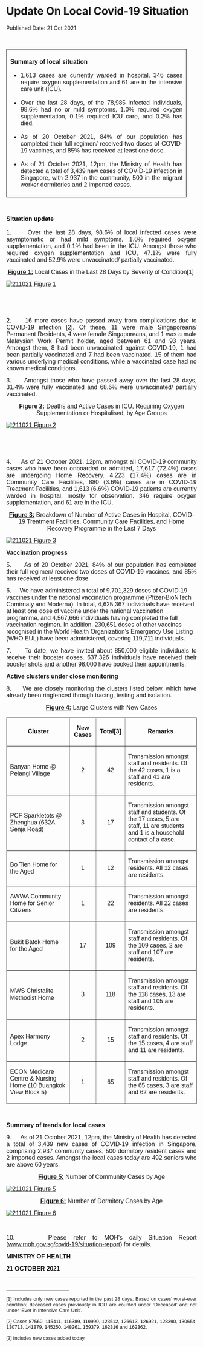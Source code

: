 <html>
    <meta http-equiv="Content-Type" content="text/html; charset=utf-8"/>
    <meta charset="utf-8"/>
    <title>Update On Local Covid-19 Situation</title>
    <body><h1>Update On Local Covid-19 Situation</h1>
    <p>Published Date: 21 Oct 2021</p> <p align="center" style="margin-left: 0in; text-align: center;">&nbsp;</p> <table border="1" cellspacing="0" cellpadding="0" style="width: 358pt; border: none;" class=""> <tbody><tr> <td width="605" style="width: 454pt; padding: 5.75pt 0.1in; border-style: solid; border-width: 1pt;" class=""> <p style="text-align: justify;"><span style="font-size: 16px; font-family: Arial;"><strong>Summary of local situation </strong></span></p> <p style="text-align: justify;"><span style="font-size: 16px; font-family: Arial;"></span></p> <ul style="list-style-type: disc;"><li style="text-align: justify;"><span style="font-size: 16px; font-family: Arial;">1,613 cases are currently warded in hospital. 346 cases require oxygen supplementation and 61 are in the intensive care unit (ICU).</span><p style="text-align: justify;"><span style="font-size: 16px; font-family: Arial;"></span></p></li><li style="text-align: justify;"><span style="font-size: 16px; font-family: Arial;">Over the last 28 days, of the 78,985 infected individuals, 98.6% had no or mild symptoms, 1.0% required oxygen supplementation, 0.1% required ICU care, and 0.2% has died. </span><p><span style="font-size: 16px; font-family: Arial;"></span></p></li><li style="text-align: justify;"><span style="font-size: 16px; font-family: Arial;"><span style="font-size: 16px;">As of 20 October</span> 2021, 84% of our population has completed their full regimen/ received two doses of COVID-19 vaccines, and 85% has received at least one dose. </span><p><span style="font-size: 16px; font-family: Arial;"></span></p></li><li style="text-align: justify;"><span style="font-size: 16px; font-family: Arial;">As of 21 October 2021, 12pm, </span><span style="font-size: 16px; font-family: Arial;">the Ministry of Health has detected a total of 3,439 new cases of COVID-19 infection in Singapore, with 2,937 in the community, 500 in the migrant worker dormitories and 2 imported cases</span><span style="font-size: 16px; font-family: Arial;">. </span></li></ul> </td> </tr> </tbody></table> <p><span style="font-size: 16px; font-family: Arial;"><strong>&nbsp;</strong></span></p> <h2 style="margin-top: 0in; text-align: justify;"><strong style="font-family: Arial; font-size: 16px;"><span style="color: windowtext;">Situation update</span></strong><br></h2> <p style="text-align: justify;"><span style="font-size: 16px; font-family: Arial;"><span><span>1.&nbsp; &nbsp; &nbsp;</span></span></span><span style="font-family: Arial; font-size: 16px;">Over the last 28 days, 98.6% of local infected cases were asymptomatic or had mild symptoms, 1.0% required oxygen supplementation, and 0.1% had been in the ICU. Amongst those who required oxygen supplementation and ICU, 47.1% were fully vaccinated and 52.9% were unvaccinated/ partially vaccinated.</span></p><p style="text-align: center;"><span style="font-family: Arial; font-size: 16px; text-align: left;"><strong><u>Figure 1:</u></strong></span><span style="font-family: Arial; font-size: 16px; text-align: left;"> Local Cases in the Last 28 Days by Severity of Condition[1]</span><span style="font-family: Arial; font-size: 16px; text-align: left;">&nbsp;</span><br></p><p><p><span style="font-size: 16px; font-family: Arial;"><a href="/images/librariesprovider5/covid-19-chart-(pr)/211021-figure-1.png?sfvrsn=4b20eed7_0"><img src="/images/librariesprovider5/covid-19-chart-(pr)/211021-figure-1.png?sfvrsn=4b20eed7_0" data-displaymode="Original" alt="211021 Figure 1" title="211021 Figure 1" data-openoriginalimageonclick="true"></a></span></p><p><span style="font-size: 16px; font-family: Arial;"><span>&nbsp;</span></span></p><p><span style="font-size: 16px; font-family: Arial;">&nbsp;</span></p><p style="text-align: justify;"><span style="font-size: 16px; font-family: Arial;"><span><span style="color: black;">2.&nbsp; &nbsp; &nbsp;</span></span></span><span style="font-family: Arial; font-size: 16px;">16 more cases have passed away from complications due to COVID-19 infection [2].</span><span style="font-family: Arial; font-size: 16px;">&nbsp;Of these, 11 were male Singaporeans/ Permanent Residents, 4 were female Singaporeans, and 1 was a male Malaysian Work Permit holder, aged between 61 and 93 years. Amongst them, 8 had been unvaccinated against COVID-19, 1 had been partially vaccinated and 7 had been vaccinated. 15 of them had various underlying medical conditions, while a vaccinated case had no known medical conditions.</span></p></p><p><p style="text-align: justify;"><span style="font-size: 16px; font-family: Arial;"><span>3.&nbsp; &nbsp; &nbsp;</span></span><span style="font-family: Arial; font-size: 16px;">Amongst those who have passed away over the last 28 days, 31.4% were fully vaccinated and 68.6% were unvaccinated/ partially vaccinated.</span></p><p style="text-align: center;"><span style="text-align: left; font-size: 16px; font-family: Arial;"><strong><u>Figure 2:</u></strong></span><span style="text-align: left; font-size: 16px; font-family: Arial;"> Deaths and Active Cases in ICU, Requiring Oxygen Supplementation or Hospitalised, by Age Groups</span><br></p></p><p><p><span style="font-size: 16px; font-family: Arial;"><a href="/images/librariesprovider5/covid-19-chart-(pr)/211021-figure-2.png?sfvrsn=ceb86a8e_0"><img src="/images/librariesprovider5/covid-19-chart-(pr)/211021-figure-2.png?sfvrsn=ceb86a8e_0" data-displaymode="Original" alt="211021 Figure 2" title="211021 Figure 2" data-openoriginalimageonclick="true"></a></span></p><p><span style="font-size: 16px; font-family: Arial;"><span>&nbsp;</span></span></p><p><span style="font-size: 16px; font-family: Arial;">&nbsp;</span></p><p style="text-align: justify;"><span style="font-size: 16px; font-family: Arial;"><span>4.&nbsp; &nbsp; &nbsp;</span></span><span style="font-family: Arial; font-size: 16px;">As of 21 October 2021, 12pm, amongst all COVID-19 community cases who have been onboarded or admitted, 17,617 (72.4%) cases are undergoing Home Recovery. 4,223 (17.4%) cases are in Community Care Facilities, 880 (3.6%) cases are in COVID-19 Treatment Facilities, and 1,613 (6.6%) COVID-19 patients are currently warded in hospital, mostly for observation.</span><span style="font-family: Arial; font-size: 16px;"> </span><span style="font-family: Arial; font-size: 16px;">346 require oxygen supplementation, and 61 are in the ICU.</span></p><p style="text-align: center;"><span style="text-align: left; font-size: 16px; font-family: Arial;"><strong><u>Figure 3:</u></strong></span><span style="text-align: left; font-size: 16px; font-family: Arial;"> Breakdown of Number of Active Cases in Hospital, COVID-19 Treatment Facilities, Community Care Facilities, and Home Recovery Programme in the Last 7 Days</span><br></p></p><p><p><span style="font-size: 16px; font-family: Arial;"><a href="/images/librariesprovider5/covid-19-chart-(pr)/211021-figure-3.png?sfvrsn=c60691_0"><img src="/images/librariesprovider5/covid-19-chart-(pr)/211021-figure-3.png?sfvrsn=c60691_0" data-displaymode="Original" alt="211021 Figure 3" title="211021 Figure 3" data-openoriginalimageonclick="true"></a></span></p><p><span style="font-size: 16px; font-family: Arial;"><span><strong>Vaccination progress</strong></span></span></p><p style="text-align: justify;"><span style="font-size: 16px; font-family: Arial;"><span><span>5.&nbsp; &nbsp; &nbsp;</span></span></span><span style="font-family: Arial; font-size: 16px;">As of 20 October 2021, 84% of our population has completed their full regimen/ received two doses of COVID-19 vaccines, and 85% has received at least one dose.</span></p></p><p style="text-align: justify;"><p><span style="font-size: 16px; font-family: Arial;"><span>6.&nbsp; &nbsp; &nbsp;</span></span><span style="font-family: Arial; font-size: 16px;">We have administered a total of 9,701,329 doses of COVID-19 vaccines under the national vaccination programme (Pfizer-BioNTech Comirnaty and Moderna). In total, 4,625,367 individuals have received at least one dose of vaccine under the national vaccination programme, and 4,567,666 individuals having completed the full vaccination regimen. In addition, 230,651 doses of other vaccines recognised in the World Health Organization’s Emergency Use Listing (WHO EUL) have been administered, covering 119,711 individuals.</span></p></p><p><p style="text-align: justify;"><span style="font-size: 16px; font-family: Arial;"><span>7.&nbsp; &nbsp; &nbsp;</span></span><span style="font-family: Arial; font-size: 16px;">To date, we have invited about 850,000 eligible individuals to receive their booster doses. 637,326 individuals have received their booster shots and another 98,000 have booked their appointments.</span><strong style="font-family: Arial; font-size: 16px; text-align: left;"></strong></p></p><p><p><span style="font-size: 16px; font-family: Arial;"><span><strong>Active clusters under close monitoring</strong></span></span></p><p style="text-align: justify;"><span style="font-size: 16px; font-family: Arial;"><span>8.&nbsp; &nbsp; &nbsp;</span></span><span style="font-family: Arial; font-size: 16px;">We are closely monitoring the clusters listed below, which have already been ringfenced through tracing, testing and isolation.</span></p><p style="text-align: center;"><span style="font-size: 16px; font-family: Arial;"><strong><u>Figure 4:</u></strong></span><span style="font-size: 16px; font-family: Arial;"> Large Clusters with New Cases</span><span style="font-size: 16px; font-family: Arial;"><br></span></p></p><table border="1" cellspacing="0" cellpadding="0" width="606"> <thead> <tr> <td width="225"> <p align="center"><span style="font-size: 16px; font-family: Arial;"><strong>Cluster</strong></span></p> </td> <td width="60"> <p align="center"><span style="font-size: 16px; font-family: Arial;"><strong>New Cases</strong></span></p> </td> <td width="63"> <p align="center"><span style="font-size: 16px; font-family: Arial;"><strong>Total[3]</strong></span></p> </td> <td width="257"> <p align="center"><span style="font-size: 16px; font-family: Arial;"><strong>Remarks</strong></span></p> </td> </tr> </thead> <tbody><tr> <td width="225"> <p><span style="font-size: 16px; font-family: Arial;">Banyan Home @ Pelangi Village</span></p> </td> <td width="60"> <p align="center"><span style="font-size: 16px; font-family: Arial;">2</span></p> </td> <td width="63"> <p align="center"><span style="font-size: 16px; font-family: Arial;">42</span></p> </td> <td width="257"> <p><span style="font-size: 16px; font-family: Arial;">Transmission amongst staff and residents. Of the 42 cases, 1 is a staff and 41 are residents.</span></p> </td> </tr> <tr> <td width="225"> <p><span style="font-size: 16px; font-family: Arial;">PCF Sparkletots @ Zhenghua (632A Senja Road)</span></p> </td> <td width="60"> <p align="center"><span style="font-size: 16px; font-family: Arial;">3</span></p> </td> <td width="63"> <p align="center"><span style="font-size: 16px; font-family: Arial;">17</span></p> </td> <td width="257"> <p><span style="font-size: 16px; font-family: Arial;">Transmission amongst staff and students. Of the 17 cases, 5 are staff, 11 are students and 1 is a household contact of a case.</span></p> </td> </tr> <tr> <td width="225"> <p><span style="font-size: 16px; font-family: Arial;">Bo Tien Home for the Aged</span></p> </td> <td width="60"> <p align="center"><span style="font-size: 16px; font-family: Arial;">1</span></p> </td> <td width="63"> <p align="center"><span style="font-size: 16px; font-family: Arial;">12</span></p> </td> <td width="257"> <p><span style="font-size: 16px; font-family: Arial;">Transmission amongst residents. All 12 cases are residents.</span></p> </td> </tr> <tr> <td width="225"> <p><span style="font-size: 16px; font-family: Arial;">AWWA Community Home for Senior Citizens</span></p> </td> <td width="60"> <p align="center"><span style="font-size: 16px; font-family: Arial;">1</span></p> </td> <td width="63"> <p align="center"><span style="font-size: 16px; font-family: Arial;">22</span></p> </td> <td width="257"> <p><span style="font-size: 16px; font-family: Arial;">Transmission amongst residents. All 22 cases are residents.</span></p> </td> </tr> <tr> <td width="225"> <p><span style="font-size: 16px; font-family: Arial;">Bukit Batok Home for the Aged</span></p> </td> <td width="60"> <p align="center"><span style="font-size: 16px; font-family: Arial;">17</span></p> </td> <td width="63"> <p align="center"><span style="font-size: 16px; font-family: Arial;">109</span></p> </td> <td width="257"> <p><span style="font-size: 16px; font-family: Arial;">Transmission amongst staff and residents. Of the 109 cases, 2 are staff and 107 are residents.</span></p> </td> </tr> <tr> <td width="225"> <p><span style="font-size: 16px; font-family: Arial;">MWS Christalite Methodist Home</span></p> </td> <td width="60"> <p align="center"><span style="font-size: 16px; font-family: Arial;">3</span></p> </td> <td width="63"> <p align="center"><span style="font-size: 16px; font-family: Arial;">118</span></p> </td> <td width="257"> <p><span style="font-size: 16px; font-family: Arial;">Transmission amongst staff and residents. Of the 118 cases, 13 are staff and 105 are residents.</span></p> </td> </tr> <tr> <td width="225"> <p><span style="font-size: 16px; font-family: Arial;">Apex Harmony Lodge </span></p> </td> <td width="60"> <p align="center"><span style="font-size: 16px; font-family: Arial;">2</span></p> </td> <td width="63"> <p align="center"><span style="font-size: 16px; font-family: Arial;">15</span></p> </td> <td width="257"> <p><span style="font-size: 16px; font-family: Arial;">Transmission amongst staff and residents. Of the 15 cases, 4 are staff and 11 are residents.</span></p> </td> </tr> <tr> <td width="225"> <p><span style="font-size: 16px; font-family: Arial;">ECON Medicare Centre &amp; Nursing Home (10 Buangkok View Block 5)</span></p> </td> <td width="60"> <p align="center"><span style="font-size: 16px; font-family: Arial;">1</span></p> </td> <td width="63"> <p align="center"><span style="font-size: 16px; font-family: Arial;">65</span></p> </td> <td width="257"> <p><span style="font-size: 16px; font-family: Arial;">Transmission amongst staff and residents. Of the 65 cases, 3 are staff and 62 are residents.</span></p> </td> </tr> </tbody></table><p><span style="font-family: Arial; font-size: 16px;"> </span><p><strong style="font-family: Arial; font-size: 16px;"></strong><br></p><p><span style="font-size: 16px; font-family: Arial;"><span><strong>Summary of trends for local cases</strong></span></span></p><p style="text-align: justify;"><span style="font-size: 16px; font-family: Arial;"><span>9.&nbsp; &nbsp; &nbsp;</span></span><span style="font-family: Arial; font-size: 16px;">As of 21 October 2021, 12pm, the Ministry of Health has detected a total of 3,439 new cases of COVID-19 infection in Singapore, comprising 2,937 community cases, 500 dormitory resident cases and 2 imported cases. Amongst the local cases today are 492 seniors who are above 60 years.</span></p><p style="text-align: center;"><span style="font-size: 16px; font-family: Arial;"><strong><u>Figure 5:</u></strong></span><span style="font-size: 16px; font-family: Arial;"> Number of Community Cases by Age</span><br></p></p><p><p><span style="font-size: 16px; font-family: Arial;"><a href="/images/librariesprovider5/covid-19-chart-(pr)/211021-figure-5.png?sfvrsn=a3a0d68d_0"><img src="/images/librariesprovider5/covid-19-chart-(pr)/211021-figure-5.png?sfvrsn=a3a0d68d_0" data-displaymode="Original" alt="211021 Figure 5" title="211021 Figure 5" data-openoriginalimageonclick="true"></a></span></p><p style="text-align: center;"><span style="font-size: 16px; font-family: Arial;"><span><strong><u>Figure 6:</u></strong></span></span><span style="font-size: 16px; font-family: Arial;"><span> Number of Dormitory Cases by Age</span></span></p><p><span style="font-size: 16px; font-family: Arial;"><a href="/images/librariesprovider5/covid-19-chart-(pr)/211021-figure-6.png?sfvrsn=b2b02aa0_0"><img src="/images/librariesprovider5/covid-19-chart-(pr)/211021-figure-6.png?sfvrsn=b2b02aa0_0" data-displaymode="Original" alt="211021 Figure 6" title="211021 Figure 6" data-openoriginalimageonclick="true"></a></span></p><p><span style="font-size: 16px; font-family: Arial;">&nbsp;</span></p><p style="text-align: justify;"><span style="font-size: 16px; font-family: Arial;">10.&nbsp; &nbsp; &nbsp;</span><span style="font-family: Arial; font-size: 16px;">Please refer to </span><span style="font-family: Arial; font-size: 16px;">MOH’s daily Situation Report</span><span style="font-family: Arial; font-size: 16px;"> </span><span style="font-family: Arial; font-size: 16px;">(</span><a href="http://www.moh.gov.sg/covid-19/situation-report" style="font-family: Arial; font-size: 16px;">www.moh.gov.sg/covid-19/situation-report</a><span style="font-family: Arial; font-size: 16px;">) for details.</span><br></p></p> <p style="margin-left: 0in; text-align: justify;"><strong style="text-align: left; font-family: Arial; font-size: 16px;">MINISTRY OF HEALTH</strong><br></p><div style="padding: 0in 0in 1pt; border-top: none; border-right: none; border-bottom-width: 1pt; border-bottom-style: solid; border-left: none;"> <p style="padding: 0in; border: none;"><span style="font-size: 16px; font-family: Arial;"><strong>21 OCTOBER 2021</strong></span></p> </div> <div><span style="font-size: 16px; font-family: Arial;"><br clear="all"> </span><hr align="left" size="1" width="33%"> <div id="ftn1"> <p style="text-align: justify;"><span style="font-size: 13px; font-family: Arial;">[1] Includes only new cases reported in the past 28 days. Based on cases’ worst-ever condition; deceased cases previously in ICU are counted under ‘Deceased’ and not under ‘Ever in Intensive Care Unit’.</span></p> </div> <div id="ftn2" style="text-align: justify;"> <p style="text-align: justify;"><span style="font-family: Arial; font-size: 13px;">[2] Cases <span style="color: black;">87560, 115411, 116389, 119990, 123512, 126613, 126921, 128390, 130654, 130713, 141879, 145250, 148261, 159379, 162316 and 162362. </span></span></p> </div> <div id="ftn3"> <p style="text-align: justify;"><span style="font-size: 13px; font-family: Arial;"><a href="file:///C:/Users/Yap%20Wei%20Qiang/Desktop/Wei%20Qiang/COVID-19/Press%20Release%20-%20Update%20on%20Local%20COVID-19%20Situation%20(21%20October%202021).htm#_ftnref3" name="_ftn3" title=""></a><span>[3]</span>&nbsp;Includes new cases added today.</span></p> </div> </div></body>
</html>